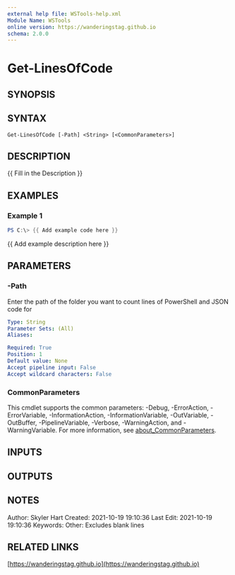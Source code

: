 ```yaml
---
external help file: WSTools-help.xml
Module Name: WSTools
online version: https://wanderingstag.github.io
schema: 2.0.0
---
```


# Get-LinesOfCode

## SYNOPSIS

## SYNTAX

```
Get-LinesOfCode [-Path] <String> [<CommonParameters>]
```

## DESCRIPTION
{{ Fill in the Description }}

## EXAMPLES

### Example 1
```powershell
PS C:\> {{ Add example code here }}
```

{{ Add example description here }}

## PARAMETERS

### -Path
Enter the path of the folder you want to count lines of PowerShell and JSON code for

```yaml
Type: String
Parameter Sets: (All)
Aliases:

Required: True
Position: 1
Default value: None
Accept pipeline input: False
Accept wildcard characters: False
```

### CommonParameters
This cmdlet supports the common parameters: -Debug, -ErrorAction, -ErrorVariable, -InformationAction, -InformationVariable, -OutVariable, -OutBuffer, -PipelineVariable, -Verbose, -WarningAction, and -WarningVariable. For more information, see [about_CommonParameters](http://go.microsoft.com/fwlink/?LinkID=113216).

## INPUTS

## OUTPUTS

## NOTES
Author: Skyler Hart
Created: 2021-10-19 19:10:36
Last Edit: 2021-10-19 19:10:36
Keywords:
Other: Excludes blank lines

## RELATED LINKS

[https://wanderingstag.github.io](https://wanderingstag.github.io)

